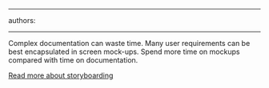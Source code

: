 

---
authors:

---




<span class='intro'> <p>Complex documentation can waste time. Many user requirements can be best encapsulated in screen mock-ups. Spend more time on mockups compared with time on documentation.</p> </span>

<a href="/Management/RulesToSuccessfulProjects/Pages/SpecificationByMockUp.aspx">Read more about storyboarding</a>


